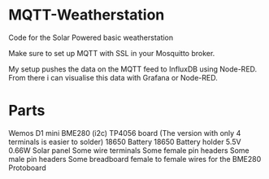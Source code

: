 # MQTT-Weatherstation

Code for the Solar Powered basic weatherstation

Make sure to set up MQTT with SSL in your Mosquitto broker.

My setup pushes the data on the MQTT feed to InfluxDB using Node-RED.
From there i can visualise this data with Grafana or Node-RED.

<h1>Parts</h1>
Wemos D1 mini
BME280 (i2c)
TP4056 board (The version with only 4 terminals is easier to solder)
18650 Battery
18650 Battery holder
5.5V 0.66W Solar panel
Some wire terminals
Some female pin headers
Some male pin headers
Some breadboard female to female wires for the BME280
Protoboard
